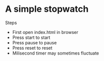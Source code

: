 # A simple stopwatch
Steps
- First open index.html in browser
- Press start to start
- Press pause to pause
- Press reset to reset
- Milisecond timer may sometimes fluctuate
